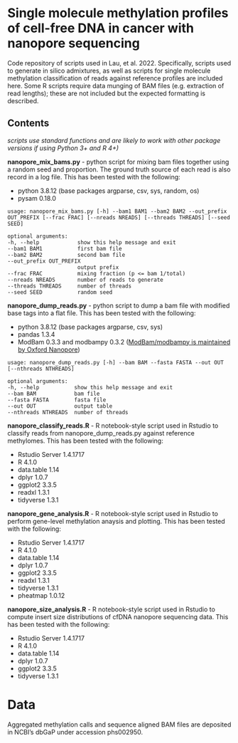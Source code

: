 # Single molecule methylation profiles of cell-free DNA in cancer with nanopore sequencing
Code repository of scripts used in Lau, et al. 2022. Specifically, scripts used to generate in silico admixtures, as well as scripts for single molecule methylation classification of reads against reference profiles are included here. Some R scripts require data munging of BAM files (e.g. extraction of read lengths); these are not included but the expected formatting is described.

## Contents
_scripts use standard functions and are likely to work with other package versions if using Python 3+ and R 4+)_

**nanopore_mix_bams.py** - python script for mixing bam files together using a random seed and proportion. The ground truth source of each read is also record in a log file. This has been tested with the following:
  - python 3.8.12 (base packages argparse, csv, sys, random, os)
  - pysam 0.18.0
  ```
  usage: nanopore_mix_bams.py [-h] --bam1 BAM1 --bam2 BAM2 --out_prefix OUT_PREFIX [--frac FRAC] [--nreads NREADS] [--threads THREADS] [--seed SEED]

  optional arguments:
  -h, --help            show this help message and exit
  --bam1 BAM1           first bam file
  --bam2 BAM2           second bam file
  --out_prefix OUT_PREFIX
                        output prefix
  --frac FRAC           mixing fraction (p <= bam 1/total)
  --nreads NREADS       number of reads to generate
  --threads THREADS     number of threads
  --seed SEED           random seed
  ```

**nanopore_dump_reads.py** - python script to dump a bam file with modified base tags into a flat file. This has been tested with the following:
  - python 3.8.12 (base packages argparse, csv, sys)
  - pandas 1.3.4
  - ModBam 0.3.3 and modbampy 0.3.2 ([ModBam/modbampy is maintained by Oxford Nanopore](https://github.com/epi2me-labs/modbam2bed))

  ```
  usage: nanopore_dump_reads.py [-h] --bam BAM --fasta FASTA --out OUT [--nthreads NTHREADS]

  optional arguments:
  -h, --help           show this help message and exit
  --bam BAM            bam file
  --fasta FASTA        fasta file
  --out OUT            output table
  --nthreads NTHREADS  number of threads
  ```

**nanopore_classify_reads.R** - R notebook-style script used in Rstudio to classify reads from nanopore_dump_reads.py against reference methylomes. This has been tested with the following:
  - Rstudio Server 1.4.1717
  - R 4.1.0
  - data.table 1.14
  - dplyr 1.0.7
  - ggplot2 3.3.5
  - readxl 1.3.1
  - tidyverse 1.3.1

**nanopore_gene_analysis.R** - R notebook-style script used in Rstudio to perform gene-level methylation anaysis and plotting. This has been tested with the following:
  - Rstudio Server 1.4.1717
  - R 4.1.0
  - data.table 1.14
  - dplyr 1.0.7
  - ggplot2 3.3.5
  - readxl 1.3.1
  - tidyverse 1.3.1
  - pheatmap 1.0.12

**nanopore_size_analysis.R** - R notebook-style script used in Rstudio to compute insert size distributions of cfDNA nanopore sequencing data. This has been tested with the following:
  - Rstudio Server 1.4.1717
  - R 4.1.0
  - data.table 1.14
  - dplyr 1.0.7
  - ggplot2 3.3.5
  - tidyverse 1.3.1

# Data
Aggregated methylation calls and sequence aligned BAM files are deposited in NCBI’s dbGaP under accession phs002950.

